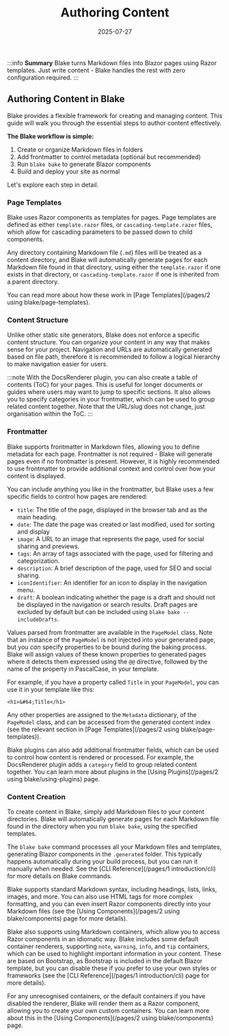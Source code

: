 ﻿---
title: 'Authoring Content'
date: 2025-07-27
image: images/blake-logo.png
tags: []
description: "Guides on how to create and manage content in Blake."
iconIdentifier: "bi bi-plus-square-fill-nav-menu"
pageOrder: 1
category: "Using Blake"
quickAccess: 2
---

:::info
**Summary**
Blake turns Markdown files into Blazor pages using Razor templates. Just write content - Blake handles the rest with zero configuration required.
:::

## Authoring Content in Blake

Blake provides a flexible framework for creating and managing content. This guide will walk you through the essential steps to author content effectively.

**The Blake workflow is simple:**
1. Create or organize Markdown files in folders
2. Add frontmatter to control metadata (optional but recommended)  
3. Run `blake bake` to generate Blazor components
4. Build and deploy your site as normal

Let's explore each step in detail.

### Page Templates

Blake uses Razor components as templates for pages. Page templates are defined as either `template.razor` files, or `cascading-template.razor` files, which allow for cascading parameters to be passed down to child components.

Any directory containing Markdown file (`.md`) files will be treated as a content directory, and Blake will automatically generate pages for each Markdown file found in that directory, using either the `template.razor` if one exists in that directory, or `cascading-template.razor` if one is inherited from a parent directory.

You can read more about how these work in [Page Templates](/pages/2 using blake/page-templates).

### Content Structure

Unlike other static site generators, Blake does not enforce a specific content structure. You can organize your content in any way that makes sense for your project. Navigation and URLs are automatically generated based on file path, therefore it is recommended to follow a logical hierarchy to make navigation easier for users.

:::note
With the DocsRenderer plugin, you can also create a table of contents (ToC) for your pages. This is useful for longer documents or guides where users may want to jump to specific sections. It also allows you to specify categories in your frontmatter, which can be used to group related content together. Note that the URL/slug does not change, just organisation within the ToC.
:::

### Frontmatter

Blake supports frontmatter in Markdown files, allowing you to define metadata for each page. Frontmatter is not required - Blake will generate pages even if no frontmatter is present. However, it is highly recommended to use frontmatter to provide additional context and control over how your content is displayed.

You can include anything you like in the frontmatter, but Blake uses a few specific fields to control how pages are rendered:

- `title`: The title of the page, displayed in the browser tab and as the main heading.
- `date`: The date the page was created or last modified, used for sorting and display
- `image`: A URL to an image that represents the page, used for social sharing and previews.
- `tags`: An array of tags associated with the page, used for filtering and categorization.
- `description`: A brief description of the page, used for SEO and social sharing.
- `iconIdentifier`: An identifier for an icon to display in the navigation menu.
- `draft`: A boolean indicating whether the page is a draft and should not be displayed in the navigation or search results. Draft pages are excluded by default but can be included using `blake bake --includeDrafts`.

Values parsed from frontmatter are available in the `PageModel` class. Note that an instance of the `PageModel` is not injected into your generated page, but you _can_ specify properties to be bound during the baking process. Blake will assign values of these known properties to generated pages where it detects them expressed using the `@@` directive, followed by the name of the property in PascalCase, in your template.

For example, if you have a property called `Title` in your `PageModel`, you can use it in your template like this:

```razor
<h1>&#64;Title</h1>
```

Any other properties are assigned to the `Metadata` dictionary, of the `PageModel` class, and can be accessed from the generated content index (see the relevant section in [Page Templates](/pages/2 using blake/page-templates)).

Blake plugins can also add additional frontmatter fields, which can be used to control how content is rendered or processed. For example, the DocsRenderer plugin adds a `category` field to group related content together. You can learn more about plugins in the [Using Plugins](/pages/2 using blake/using-plugins) page.

### Content Creation

To create content in Blake, simply add Markdown files to your content directories. Blake will automatically generate pages for each Markdown file found in the directory when you run `blake bake`, using the specified templates.

The `blake bake` command processes all your Markdown files and templates, generating Blazor components in the `.generated` folder. This typically happens automatically during your build process, but you can run it manually when needed. See the [CLI Reference](/pages/1 introduction/cli) for more details on Blake commands.

Blake supports standard Markdown syntax, including headings, lists, links, images, and more. You can also use HTML tags for more complex formatting, and you can even insert Razor components directly into your Markdown files (see the [Using Components](/pages/2 using blake/components) page for more details).

Blake also supports using Markdown containers, which allow you to access Razor components in an idiomatic way. Blake includes some default container renderers, supporting `note`, `warning`, `info`, and `tip` containers, which can be used to highlight important information in your content. These are based on Bootstrap, as Bootstrap is included in the default Blazor template, but you can disable these if you prefer to use your own styles or frameworks (see the [CLI Reference](/pages/1 introduction/cli) page for more details).

For any unrecognised containers, or the default containers if you have disabled the renderer, Blake will render them as a Razor component, allowing you to create your own custom containers. You can learn more about this in the [Using Components](/pages/2 using blake/components) page.